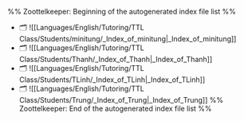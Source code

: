 %% Zoottelkeeper: Beginning of the autogenerated index file list  %%
- 🗂️ ![[Languages/English/Tutoring/TTL Class/Students/minitung/_Index_of_minitung|_Index_of_minitung]]
- 🗂️ ![[Languages/English/Tutoring/TTL Class/Students/Thanh/_Index_of_Thanh|_Index_of_Thanh]]
- 🗂️ ![[Languages/English/Tutoring/TTL Class/Students/TLinh/_Index_of_TLinh|_Index_of_TLinh]]
- 🗂️ ![[Languages/English/Tutoring/TTL Class/Students/Trung/_Index_of_Trung|_Index_of_Trung]]
%% Zoottelkeeper: End of the autogenerated index file list  %%
